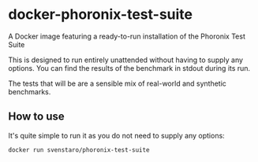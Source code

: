 # docker-phoronix-test-suite
A Docker image featuring a ready-to-run installation of the Phoronix Test Suite

This is designed to run entirely unattended without having to supply any options. You can find the results of the benchmark in stdout during its run.

The tests that will be are a sensible mix of real-world and synthetic benchmarks.

## How to use

It's quite simple to run it as you do not need to supply any options:

    docker run svenstaro/phoronix-test-suite
